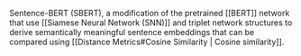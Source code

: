 Sentence-BERT (SBERT), a modification of the pretrained [[BERT]] network that use [[Siamese Neural Network (SNN)]] and triplet network structures to derive semantically meaningful sentence embeddings that can be compared using [[Distance Metrics#Cosine Similarity | Cosine similarity]].